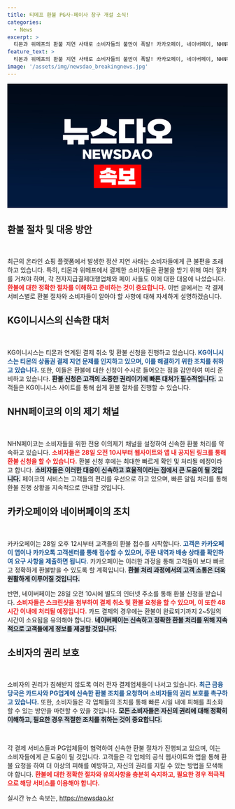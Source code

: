 ```yaml
---
title: 티메프 환불 PG사·페이사 창구 개설 소식!
categories:
  - News
excerpt: >
  티몬과 위메프의 환불 지연 사태로 소비자들의 불만이 폭발! 카카오페이, 네이버페이, NHN페이코가 신속한 환불 접수 채널을 열고 발빠르게 대응합니다. 28일, 소비자 보호를 위한 대책이 마련됩니다!
feature_text: >
  티몬과 위메프의 환불 지연 사태로 소비자들의 불만이 폭발! 카카오페이, 네이버페이, NHN페이코가 신속한 환불 접수 채널을 열고 발빠르게 대응합니다. 28일, 소비자 보호를 위한 대책이 마련됩니다!
image: '/assets/img/newsdao_breakingnews.jpg'
---
```


<p><img src="/assets/img/newsdao_breakingnews.jpg" alt="firstkoreanews 속보" /></p>

<h2 data-ke-size="size26">환불 절차 및 대응 방안</h2>

<p data-ke-size="size16">&nbsp;</p>

<p>최근의 온라인 쇼핑 플랫폼에서 발생한 정산 지연 사태는 소비자들에게 큰 불편을 초래하고 있습니다. 특히, 티몬과 위메프에서 결제한 소비자들은 환불을 받기 위해 여러 절차를 거쳐야 하며, 각 전자지급결제대행업체와 페이 사들도 이에 대한 대응에 나섰습니다. <b><span style="color: #ee2323;">환불에 대한 정확한 절차를 이해하고 준비하는 것이 중요합니다.</span></b> 이번 글에서는 각 결제 서비스별로 환불 절차와 소비자들이 알아야 할 사항에 대해 자세하게 설명하겠습니다.</p>

<h2 data-ke-size="size26">KG이니시스의 신속한 대처</h2>

<p data-ke-size="size16">&nbsp;</p>

<p>KG이니시스는 티몬과 연계된 결제 취소 및 환불 신청을 진행하고 있습니다. <b><span style="color: #1a5490;">KG이니시스는 티몬의 상품권 결제 지연 문제를 인지하고 있으며, 이를 해결하기 위한 조치를 취하고 있습니다.</span></b> 또한, 이들은 환불에 대한 신청이 수시로 들어오는 점을 감안하여 미리 준비하고 있습니다. <b><span style="background-color: #21538527;">환불 신청은 고객의 소중한 권리이기에 빠른 대처가 필수적입니다.</span></b> 고객들은 KG이니시스 사이트를 통해 쉽게 환불 절차를 진행할 수 있습니다.</p>

<h2 data-ke-size="size26">NHN페이코의 이의 제기 채널</h2>

<p data-ke-size="size16">&nbsp;</p>

<p>NHN페이코는 소비자들을 위한 전용 이의제기 채널을 설정하여 신속한 환불 처리를 약속하고 있습니다. <b><span style="color: #ee2323;">소비자들은 28일 오전 10시부터 웹사이트와 앱 내 공지된 링크를 통해 환불 신청을 할 수 있습니다.</span></b> 환불 신청 후에는 최대한 빠르게 확인 및 처리될 예정이라고 합니다. <b><span style="background-color: #21538527;">소비자들은 이러한 대응이 신속하고 효율적이라는 점에서 큰 도움이 될 것입니다.</span></b> 페이코의 서비스는 고객들의 편리를 우선으로 하고 있으며, 빠른 알림 처리를 통해 환불 진행 상황을 지속적으로 안내할 것입니다.</p>

<h2 data-ke-size="size26">카카오페이와 네이버페이의 조치</h2>

<p data-ke-size="size16">&nbsp;</p>

<p>카카오페이는 28일 오후 12시부터 고객들의 환불 접수를 시작합니다. <b><span style="color: #1a5490;">고객은 카카오페이 앱이나 카카오톡 고객센터를 통해 접수할 수 있으며, 주문 내역과 배송 상태를 확인하여 요구 사항을 제출하면 됩니다.</span></b> 카카오페이는 이러한 과정을 통해 고객들이 보다 빠르고 정확하게 환불받을 수 있도록 할 계획입니다. <b><span style="background-color: #21538527;">환불 처리 과정에서의 고객 소통은 더욱 원활하게 이루어질 것입니다.</span></b></p>

<p>반면, 네이버페이는 28일 오전 10시에 별도의 인터넷 주소를 통해 환불 신청을 받습니다. <b><span style="color: #ee2323;">소비자들은 스크린샷을 첨부하여 결제 취소 및 환불 요청을 할 수 있으며, 이 또한 48시간 이내에 처리될 예정입니다.</span></b> 카드 결제의 경우에는 환불이 완료되기까지 2~5일의 시간이 소요됨을 유의해야 합니다. <b><span style="background-color: #21538527;">네이버페이는 신속하고 정확한 환불 처리를 위해 지속적으로 고객들에게 정보를 제공할 것입니다.</span></b></p>

<h2 data-ke-size="size26">소비자의 권리 보호</h2>

<p data-ke-size="size16">&nbsp;</p>

<p>소비자의 권리가 침해받지 않도록 여러 전자 결제업체들이 나서고 있습니다. <b><span style="color: #1a5490;">최근 금융당국은 카드사와 PG업계에 신속한 환불 조치를 요청하며 소비자들의 권리 보호를 촉구하고 있습니다.</span></b> 또한, 소비자들은 각 업체들의 조치를 통해 빠른 시일 내에 피해를 최소화할 수 있는 방안을 마련할 수 있을 것입니다. <b><span style="background-color: #21538527;">모든 소비자들은 자신의 권리에 대해 정확히 이해하고, 필요한 경우 적절한 조치를 취하는 것이 중요합니다.</span></b></p>

<p data-ke-size="size16">&nbsp;</p>

<p>각 결제 서비스들과 PG업체들이 협력하여 신속한 환불 절차가 진행되고 있으며, 이는 소비자들에게 큰 도움이 될 것입니다. 고객들은 각 업체의 공식 웹사이트와 앱을 통해 환불 요청을 하여 더 이상의 피해를 예방하고, 자신의 권리를 지킬 수 있는 방법을 모색해야 합니다. <b><span style="color: #ee2323;">환불에 대한 정확한 절차와 유의사항을 충분히 숙지하고, 필요한 경우 적극적으로 해당 서비스를 이용해야 합니다.</span></b></p>
실시간 뉴스 속보는, <a href="https://newsdao.kr" rel="dofollow">https://newsdao.kr</a>


